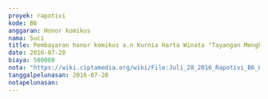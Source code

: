 ```yaml
---
proyek: rapotivi
kode: B6
anggaran: Honor komikus
nama: Suci
title: Pembayaran honor komikus a.n Kurnia Harta Winata "Tayangan Menghina"
date: 2016-07-28
biaya: 500000
nota: "https://wiki.ciptamedia.org/wiki/File:Juli_28_2016_Rapotivi_B6_Pembayaran_honor_komikus_a.n_Kurnia_Harta_W.jpg"
tanggalpelunasan: 2016-07-28
notapelunasan:
---
```

